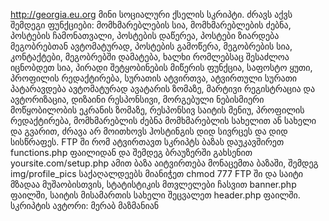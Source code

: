 http://georgia.eu.org მინი სოციალური ქსელის სკრიპტი.
ძრავს აქვს შემდეგი ფუნქციები: მომხმარებლების სია, მომხმარებლების ძებნა, პოსტების ჩამონათვალი, პოსტების დაწერეა, პოსტები ზიარდება მეგობრებთან ავტომატურად, პოსტების გამოწერა, მეგობრების სია, კონტაქტები, მეგობრებში დამატება, ხალხი რომლებსაც შესაძლოა იცნობდეთ სია, პირადი შეტყობინების მიწერის ფუნქცია, საფოსტო ყუთი, პროფილის რედაქტირება, სურათის ატვირთვა, ატვირთული სურათი პატარავდება ავტომატურად ავატარის ზომაზე, მარტივი რეგისტრაცია და ავტორიზაცია, დიზაინი რესპონსივი, მორგებული ნებისმიერი მოწყობილობის ეკრანის ზომაზე, რესპონსივ საიტის მენიუ, პროფილის რედაქტირება, მომხმარებლის ძებნა მომხმარებლის სახელით ან სახელი და გვარით, ძრავა არ მოითხოვს ჰოსტინგის დიდ სივრცეს და დიდ სისწრაფეს.
FTP ში რომ ატვირთავთ სკრიპტს ბაზას დაუკავშირეთ functions.php ფაილიდან და შემდეგ ბრაუზერში გახსენით yoursite.com/setup.php ამით ბაზა აიტვირთება მონაცემთა ბაზაში, შემდეგ img/profile_pics საქაღალდეებს მიანიჭეთ chmod 777 FTP ში და საიტი მზადაა მუშაობისთვის, სტატისტიკის მთვლელები ჩასვით banner.php ფაილში, საიტის მისამართის სახელი შეცვალეთ header.php ფაილში.
სკრიპტის ავტორი: მერაბ მაზმანიან
